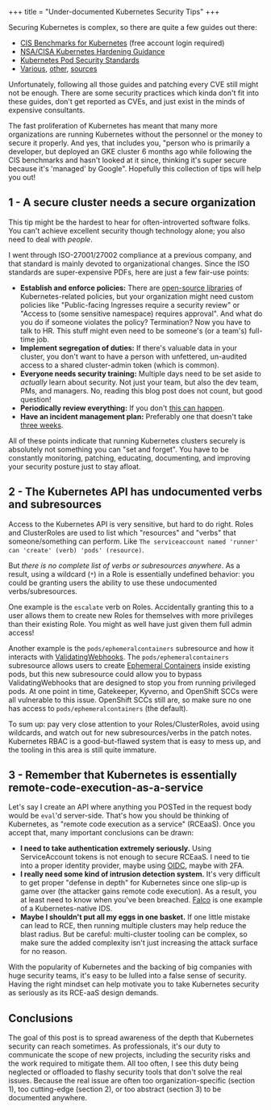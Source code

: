 +++
title = "Under-documented Kubernetes Security Tips"
+++

Securing Kubernetes is complex, so there are quite a few guides out there:

* [CIS Benchmarks for Kubernetes](https://workbench.cisecurity.org/benchmarks/6083) (free account login required)
* [NSA/CISA Kubernetes Hardening Guidance](https://www.nsa.gov/Press-Room/News-Highlights/Article/Article/2716980/nsa-cisa-release-kubernetes-hardening-guidance/)
* [Kubernetes Pod Security Standards](https://kubernetes.io/docs/concepts/security/pod-security-standards/)
* [Various](https://cheatsheetseries.owasp.org/cheatsheets/Kubernetes_Security_Cheat_Sheet.html), [other](https://kubernetes.io/docs/tasks/administer-cluster/securing-a-cluster/), [sources](https://www.aquasec.com/cloud-native-academy/kubernetes-in-production/kubernetes-security-best-practices-10-steps-to-securing-k8s/)

Unfortunately, following all those guides and patching every CVE still might not be enough. There are some security practices which kinda don't fit into these guides, don't get reported as CVEs, and just exist in the minds of expensive consultants.

The fast proliferation of Kubernetes has meant that many more organizations are running Kubernetes without the personnel or the money to secure it properly. And yes, that includes you, "person who is primarily a developer, but deployed an GKE cluster 6 months ago while following the CIS benchmarks and hasn't looked at it since, thinking it's super secure because it's 'managed' by Google". Hopefully this collection of tips will help you out!

## 1 - A secure cluster needs a secure organization

This tip might be the hardest to hear for often-introverted software folks. You can't achieve excellent security though technology alone; you also need to deal with *people*.

I went through ISO-27001/27002 compliance at a previous company, and that standard is mainly devoted to organizational changes. Since the ISO standards are super-expensive PDFs, here are just a few fair-use points:

* **Establish and enforce policies:** There are [open-source libraries](https://github.com/open-policy-agent/gatekeeper-library) of Kubernetes-related policies, but your organization might need custom policies like "Public-facing Ingresses require a security review" or "Access to (some sensitive namespace) requires approval". And what do you do if someone violates the policy? Termination? Now you have to talk to HR. This stuff might even need to be someone's (or a team's) full-time job.
* **Implement segregation of duties:** If there's valuable data in your cluster, you don't want to have a person with unfettered, un-audited access to a shared cluster-admin token (which is common).
* **Everyone needs security training:** Multiple days need to be set aside to *actually* learn about security. Not just your team, but also the dev team, PMs, and managers. No, reading this blog post does not count, but good question!
* **Periodically review everything:** If you don't [this can happen](https://www.theregister.com/2020/08/26/former_cisco_engineer_aws_webex_teams/).
* **Have an incident management plan:** Preferably one that doesn't take [three weeks](https://www.theregister.com/2022/05/04/heroku_security_communication_dubbed_complete/).

All of these points indicate that running Kubernetes clusters securely is absolutely not something you can "set and forget". You have to be constantly monitoring, patching, educating, documenting, and improving your security posture just to stay afloat.

## 2 - The Kubernetes API has undocumented verbs and subresources

Access to the Kubernetes API is very sensitive, but hard to do right. Roles and ClusterRoles are used to list which "resources" and "verbs" that someone/something can perform. Like `The serviceaccount named 'runner' can 'create' (verb) 'pods' (resource)`.

But *there is no complete list of verbs or subresources anywhere*. As a result, using a wildcard (`*`) in a Role is essentially undefined behavior: you could be granting users the ability to use these undocumented verbs/subresources.

One example is the `escalate` verb on Roles. Accidentally granting this to a user allows them to create new Roles for themselves with more privileges than their existing Role. You might as well have just given them full admin access!

Another example is the `pods/ephemeralcontainers` subresource and how it interacts with [ValidatingWebhooks](https://kubernetes.io/docs/reference/access-authn-authz/extensible-admission-controllers/). The `pods/ephemeralcontainers` subresource allows users to create [Ephemeral Containers](https://kubernetes.io/docs/concepts/workloads/pods/ephemeral-containers/) inside existing pods, but this new subresource could allow you to bypass ValidatingWebhooks that are designed to stop you from running privileged pods. At one point in time, Gatekeeper, Kyverno, and OpenShift SCCs were all vulnerable to this issue. OpenShift SCCs still are, so make sure no one has access to `pods/ephemeralcontainers` (the default).

To sum up: pay very close attention to your Roles/ClusterRoles, avoid using wildcards, and watch out for new subresources/verbs in the patch notes. Kubernetes RBAC is a good-but-flawed system that is easy to mess up, and the tooling in this area is still quite immature.


## 3 - Remember that Kubernetes is essentially remote-code-execution-as-a-service

Let's say I create an API where anything you POSTed in the request body would be `eval`'d server-side. That's how you should be thinking of Kubernetes, as "remote code execution as a service" (RCEaaS). Once you accept that, many important conclusions can be drawn:

* **I need to take authentication extremely seriously.** Using ServiceAccount tokens is not enough to secure RCEaaS. I need to tie into a proper identity provider, maybe using [OIDC](https://kubernetes.io/docs/reference/access-authn-authz/authentication/#openid-connect-tokens), maybe with 2FA.
* **I really need some kind of intrusion detection system.** It's very difficult to get proper "defense in depth" for Kubernetes since one slip-up is game over (the attacker gains remote code execution). As a result, you at least need to know when you've been breached. [Falco](https://falco.org/) is one example of a Kubernetes-native IDS.
* **Maybe I shouldn't put all my eggs in one basket.** If one little mistake can lead to RCE, then running multiple clusters may help reduce the blast radius. But be careful: multi-cluster tooling can be complex, so make sure the added complexity isn't just increasing the attack surface for no reason.

With the popularity of Kubernetes and the backing of big companies with huge security teams, it's easy to be lulled into a false sense of security. Having the right mindset can help motivate you to take Kubernetes security as seriously as its RCE-aaS design demands.


## Conclusions

The goal of this post is to spread awareness of the depth that Kubernetes security can reach sometimes. As professionals, it's our duty to communicate the scope of new projects, including the security risks and the work required to mitigate them. All too often, I see this duty being neglected or offloaded to flashy security tools that don't solve the real issues. Because the real issue are often too organization-specific (section 1), too cutting-edge (section 2), or too abstract (section 3) to be documented anywhere.

